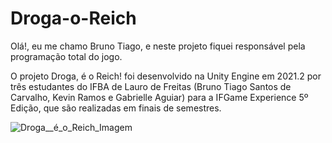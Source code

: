 # Droga-o-Reich

Olá!, eu me chamo Bruno Tiago, e neste projeto fiquei responsável pela programação total do jogo.

O projeto Droga, é o Reich! foi desenvolvido na Unity Engine em 2021.2 por três estudantes do IFBA de Lauro de Freitas (Bruno Tiago Santos de Carvalho, Kevin Ramos e Gabrielle Aguiar) para a IFGame Experience 5º Edição, que são realizadas em finais de semestres.

![Droga__é_o_Reich_Imagem](https://user-images.githubusercontent.com/116372081/212419305-ce749f11-cc43-45f1-862d-2a7d147210b8.png)
